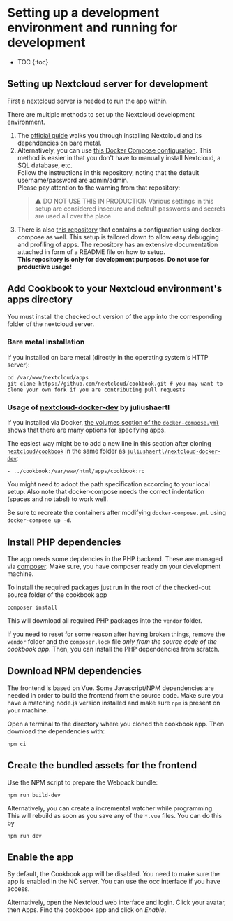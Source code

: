 # Setting up a development environment and running for development

* TOC
{:toc}

## Setting up Nextcloud server for development

First a nextcloud server is needed to run the app within.

There are multiple methods to set up the Nextcloud development environment.

1. The [official guide](https://docs.nextcloud.com/server/latest/developer_manual/getting_started/devenv.html) walks you through installing Nextcloud and its dependencies on bare metal.
1. Alternatively, you can use [this Docker Compose configuration](https://github.com/juliushaertl/nextcloud-docker-dev). This method is easier in that you don't have to manually install Nextcloud, a SQL database, etc.<br>
    Follow the instructions in this repository, noting that the default username/password are admin/admin.<br>
    Please pay attention to the warning from that repository:
    > :warning: DO NOT USE THIS IN PRODUCTION Various settings in this setup are considered insecure and default passwords and secrets are used all over the place
1. There is also [this repository](https://github.com/christianlupus/nextcloud-docker-debug) that contains a configuration using docker-compose as well. This setup is tailored down to allow easy debugging and profiling of apps. The repository has an extensive documentation attached in form of a README file on how to setup.<br>
    **This repository is only for development purposes. Do not use for productive usage!**

## Add Cookbook to your Nextcloud environment's apps directory

You must install the checked out version of the app into the corresponding folder of the nextcloud server.

### Bare metal installation

If you installed on bare metal (directly in the operating system's HTTP server):
```
cd /var/www/nextcloud/apps
git clone https://github.com/nextcloud/cookbook.git # you may want to clone your own fork if you are contributing pull requests
```

### Usage of [nextcloud-docker-dev](https://github.com/juliushaertl/nextcloud-docker-dev) by juliushaertl

If you installed via Docker, [the volumes section of the `docker-compose.yml`](https://github.com/juliushaertl/nextcloud-docker-dev/blob/2bbf26cc257081d9ed72abc947441849fca59dcd/docker-compose.yml#L68) shows that there are many options for specifying apps.

The easiest way might be to add a new line in this section after cloning [`nextcloud/cookbook`](https://github.com/nextcloud/cookbook) in the same folder as [`juliushaertl/nextcloud-docker-dev`](https://github.com/juliushaertl/nextcloud-docker-dev):
```
- ../cookbook:/var/www/html/apps/cookbook:ro
```
You might need to adopt the path specification according to your local setup. Also note that docker-compose needs the correct indentation (spaces and no tabs!) to work well.

Be sure to recreate the containers after modifying `docker-compose.yml` using `docker-compose up -d`.

## Install PHP dependencies

The app needs some depdencies in the PHP backend. These are managed via [composer](http://composer.org). Make sure, you have composer ready on your development machine.

To install the required packages just run in the root of the checked-out source folder of the cookbook app
```
composer install
```
This will download all required PHP packages into the `vendor` folder.

If you need to reset for some reason after having broken things, remove the `vendor` folder and the `composer.lock` file _only from the source code of the cookbook app_. Then, you can install the PHP dependencies from scratch.

## Download NPM dependencies

The frontend is based on Vue. Some Javascript/NPM dependencies are needed in order to build the frontend from the source code. Make sure you have a matching node.js version installed and make sure `npm` is present on your machine.

Open a terminal to the directory where you cloned the cookbook app. Then download the dependencies with:
```
npm ci
```

## Create the bundled assets for the frontend

Use the NPM script to prepare the Webpack bundle:
```
npm run build-dev
```

Alternatively, you can create a incremental watcher while programming. This will rebuild as soon as you save any of the `*.vue` files. You can do this by
```
npm run dev
```

## Enable the app

By default, the Cookbook app will be disabled. You need to make sure the app is enabled in the NC server. You can use the occ interface if you have access.

Alternatively, open the Nextcloud web interface and login. Click your avatar, then Apps. Find the cookbook app and click on _Enable_.
